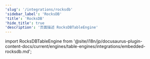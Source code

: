 ```yaml
---
'slug': '/integrations/rocksdb'
'sidebar_label': 'RocksDB'
'title': 'RocksDB'
'hide_title': true
'description': '页面描述 RocksDBTableEngine'
---
```


import RocksDBTableEngine from '@site/i18n/jp/docusaurus-plugin-content-docs/current/engines/table-engines/integrations/embedded-rocksdb.md';

<RocksDBTableEngine/>
